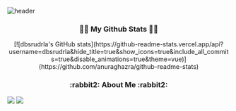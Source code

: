 <!--
**dbsrudrla/dbsrudrla** is a ✨ _special_ ✨ repository because its `README.md` (this file) appears on your GitHub profile.

Here are some ideas to get you started:

- 🔭 I’m currently working on ...
- 🌱 I’m currently learning ...
- 👯 I’m looking to collaborate on ...
- 🤔 I’m looking for help with ...
- 💬 Ask me about ...
- 📫 How to reach me: ...
- 😄 Pronouns: ...
- ⚡ Fun fact: ...
-->

![header](https://capsule-render.vercel.app/api?type=cylinder&color=F4BBBB&height=200&section=header&text=Hello%20Everyone&fontSize=70)

<h3 align="center">👩‍💻 My Github Stats 👩‍💻</h3>
<div align="center">
[![dbsrudrla's GitHub stats](https://github-readme-stats.vercel.app/api?username=dbsrudrla&hide_title=true&show_icons=true&include_all_commits=true&disable_animations=true&theme=vue)](https://github.com/anuraghazra/github-readme-stats)
</div>

<h3 align="center">:rabbit2: About Me :rabbit2:</h3>

<a src="https://www.instagram.com/rladbsrud___">
   <img src="https://img.shields.io/badge/Instagram-E4405F?style=flat&logo=Instagram&logoColor=white&link="https://www.instagram.com/rladbsrud___" />
</a>
                                                                                                                                                  <a src="https://www.instagram.com/rladbsrud___/">
   <img src="https://img.shields.io/badge/NaverMail-03C75A?style=flat&logo=Naver&logoColor=white&link="https://www.instagram.com/rladbsrud___/"/>
</a>                                                                                                                                                   

